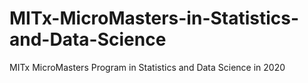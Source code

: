 # MITx-MicroMasters-in-Statistics-and-Data-Science
MITx MicroMasters Program in Statistics and Data Science in 2020
